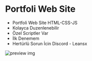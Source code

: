 # Portfoli Web Site

- Portfoli Web Site HTML-CSS-JS
- Kolayca Duzenlenebilir
- Özel Scriptler Var
- İlk Denemem
- Hertürlü Sorun İcin Discord - Leansx

![preview img](https://streamable.com/kf0wsf)
